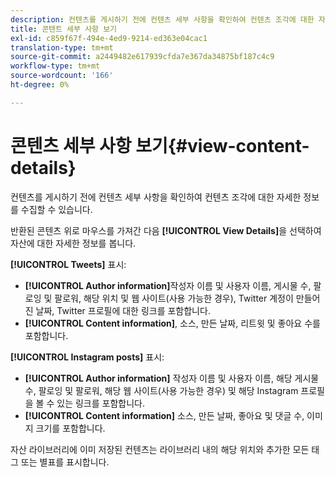 ```yaml
---
description: 컨텐츠를 게시하기 전에 컨텐츠 세부 사항을 확인하여 컨텐츠 조각에 대한 자세한 정보를 수집할 수 있습니다.
title: 콘텐트 세부 사항 보기
exl-id: c859f67f-494e-4ed9-9214-ed363e04cac1
translation-type: tm+mt
source-git-commit: a2449482e617939cfda7e367da34875bf187c4c9
workflow-type: tm+mt
source-wordcount: '166'
ht-degree: 0%

---
```


# 콘텐츠 세부 사항 보기{#view-content-details}

컨텐츠를 게시하기 전에 컨텐츠 세부 사항을 확인하여 컨텐츠 조각에 대한 자세한 정보를 수집할 수 있습니다.

반환된 콘텐츠 위로 마우스를 가져간 다음 **[!UICONTROL View Details]**&#x200B;을 선택하여 자산에 대한 자세한 정보를 봅니다.

**[!UICONTROL Tweets]** 표시:

* **[!UICONTROL Author information]**&#x200B;작성자 이름 및 사용자 이름, 게시물 수, 팔로잉 및 팔로워, 해당 위치 및 웹 사이트(사용 가능한 경우), Twitter 계정이 만들어진 날짜, Twitter 프로필에 대한 링크를 포함합니다.
* **[!UICONTROL Content information]**, 소스, 만든 날짜, 리트윗 및 좋아요 수를 포함합니다.

**[!UICONTROL Instagram posts]** 표시:

* **[!UICONTROL Author information]** 작성자 이름 및 사용자 이름, 해당 게시물 수, 팔로잉 및 팔로워, 해당 웹 사이트(사용 가능한 경우) 및 해당 Instagram 프로필을 볼 수 있는 링크를 포함합니다.
* **[!UICONTROL Content information]** 소스, 만든 날짜, 좋아요 및 댓글 수, 이미지 크기를 포함합니다.

자산 라이브러리에 이미 저장된 컨텐츠는 라이브러리 내의 해당 위치와 추가한 모든 태그 또는 별표를 표시합니다.
